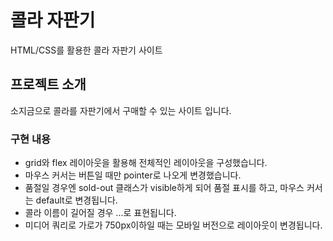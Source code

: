# 콜라 자판기

HTML/CSS를 활용한 콜라 자판기 사이트

## 프로젝트 소개

소지금으로 콜라를 자판기에서 구매할 수 있는 사이트 입니다.

### 구현 내용

- grid와 flex 레이아웃을 활용해 전체적인 레이아웃을 구성했습니다.
- 마우스 커서는 버튼일 때만 pointer로 나오게 변경했습니다.
- 품절일 경우엔 sold-out 클래스가 visible하게 되어 품절 표시를 하고, 마우스 커서는 default로 변경됩니다.
- 콜라 이름이 길어질 경우 ...로 표현됩니다.
- 미디어 쿼리로 가로가 750px이하일 때는 모바일 버전으로 레이아웃이 변경됩니다.
